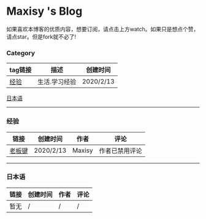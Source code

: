 # Maxisy 's Blog
如果喜欢本博客的优质内容，想要订阅，请点击上方watch。如果只是想点个赞，请点star。但是fork就不必了!<br>

### Category
tag链接|描述|创建时间
-|-|-|
[经验](#经验)|生活.学习经验|2020/2/13
[日本语](#日本语)
***

### 经验
链接|创建时间|作者|评论
-|-|-|-|
[老板键](https://github.com/momoNorthy/article/blob/master/posts/laobanjian.md)|2020/2/13|Maxisy|作者已禁用评论

***

### 日本语
链接|创建时间|作者|评论
-|-|-|-|
暂无|/|/|/|
